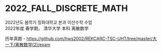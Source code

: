 # 2022_FALL_DISCRETE_MATH
2022년도 봄학기 칭화대학교 본과 이산수학 수업   
2022年度 春学期， 清华大学 本科 离散数学  


历年真题 - https://github.com/hws2002/REKCARC-TSC-UHT/tree/master/大一下/离散数学(2)/exam   
